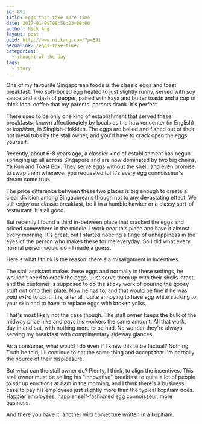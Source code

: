 ```yaml
---
id: 891
title: Eggs that take more time
date: 2017-01-09T08:56:23+00:00
author: Nick Ang
layout: post
guid: http://www.nickang.com/?p=891
permalink: /eggs-take-time/
categories:
  - thought of the day
tags:
  - story
---
```

One of my favourite Singaporean foods is the classic eggs and toast breakfast. Two soft-boiled egg heated to just slightly runny, served with soy sauce and a dash of pepper, paired with kaya and butter toasts and a cup of thick local coffee that my parents' parents drank. It's perfect.

There used to be only one kind of establishment that served these breakfasts, known affectionately by locals as the hawker center (in English) or _kopitiam_, in Singlish-Hokkien. The eggs are boiled and fished out of their hot metal tubs by the stall owner, and you'd have to crack open the eggs yourself. 

Recently, about 6-8 years ago, a classier kind of establishment has begun springing up all across Singapore and are now dominated by two big chains, Ya Kun and Toast Box. They serve eggs without the shell, and even promise to swap them whenever you requested to! It's every egg connoisseur's dream come true. 

The price difference between these two places is big enough to create a clear division among Singaporeans though not to any devastating effect. We still enjoy our classic breakfast, be it in a humble hawker or a classy sort-of restaurant. It's all good. 

But recently I found a third in-between place that cracked the eggs and priced somewhere in the middle. I work near this place and have it almost every morning. It's great, but I started noticing a tinge of unhappiness in the eyes of the person who makes these for me everyday. So I did what every normal person would do - I made a guess. 

Here's what I think is the reason: there's a misalignment in incentives. 

The stall assistant makes these eggs and normally in these settings, he wouldn't need to crack the eggs. Just serve them up with their shells intact, and the customer is supposed to do the sticky work of pouring the gooey stuff out onto their plate. Now he has to, and that would be fine if he was _paid extra_ to do it. It is, after all, quite annoying to have egg white sticking to your skin and to have to replace eggs with broken yolks. 

That's most likely not the case though. The stall owner keeps the bulk of the midway price hike and pays his workers the same amount. All that work, day in and out, with nothing more to be had. No wonder they're always serving my breakfast with complimentary sideway glances. 

As a consumer, what would I do even if I knew this to be factual? Nothing. Truth be told, I'll continue to eat the same thing and accept that I'm partially the source of their displeasure.  

But what can the stall owner do? Plenty, I think, to align the incentives. This stall owner must be selling his "innovative" breakfast to quite a lot of people to stir up emotions at 8am in the morning, and I think there's a business case to pay his employees just slightly more than the typical kopitiam does. Happier employees, happier self-fashioned egg connoisseur, more business. 

And there you have it, another wild conjecture written in a kopitiam. 